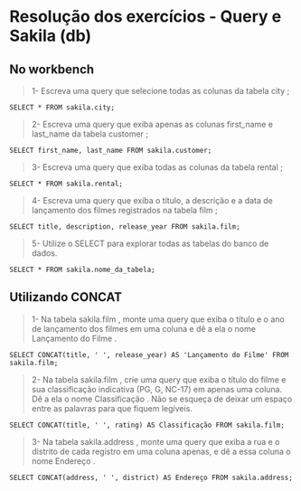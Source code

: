 # Resolução dos exercícios - Query e Sakila (db)

## No workbench

> 1- Escreva uma query que selecione todas as colunas da tabela city ;

```console
SELECT * FROM sakila.city;
```

> 2- Escreva uma query que exiba apenas as colunas first_name e last_name da tabela customer ;

```console
SELECT first_name, last_name FROM sakila.customer;
```

> 3- Escreva uma query que exiba todas as colunas da tabela rental ;

```console
SELECT * FROM sakila.rental;
```

> 4- Escreva uma query que exiba o título, a descrição e a data de lançamento dos filmes registrados na tabela film ;

```console
SELECT title, description, release_year FROM sakila.film;
```

> 5- Utilize o SELECT para explorar todas as tabelas do banco de dados.

```console
SELECT * FROM sakila.nome_da_tabela;
```

## Utilizando CONCAT

> 1- Na tabela sakila.film , monte uma query que exiba o título e o ano de lançamento dos filmes em uma coluna e dê a ela o nome Lançamento do Filme .

```console
SELECT CONCAT(title, ' ', release_year) AS 'Lançamento do Filme' FROM sakila.film;
```

> 2- Na tabela sakila.film , crie uma query que exiba o título do filme e sua classificação indicativa (PG, G, NC-17) em apenas uma coluna. Dê a ela o nome Classificação . Não se esqueça de deixar um espaço entre as palavras para que fiquem legíveis.

```console
SELECT CONCAT(title, ' ', rating) AS Classificação FROM sakila.film;
```

> 3- Na tabela sakila.address , monte uma query que exiba a rua e o distrito de cada registro em uma coluna apenas, e dê a essa coluna o nome Endereço .

```console
SELECT CONCAT(address, ' ', district) AS Endereço FROM sakila.address;
```
